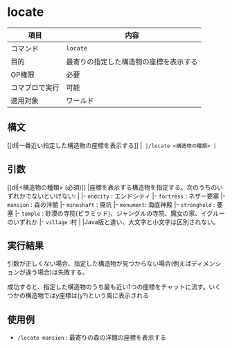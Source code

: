 # locate

|項目|内容|
|---|---|
|コマンド|`locate`|
|目的|最寄りの指定した構造物の座標を表示する|
|OP権限|必要|
|コマブロで実行|可能|
|適用対象|ワールド|

## 構文

[[dl|一番近い指定した構造物の座標を表示する]]
|```
|/locate <構造物の種類>
|```

## 引数

[[dl|<構造物の種類> (必須)]]
|座標を表示する構造物を指定する。次のうちのいずれかでないといけない:
|
|- `endcity` : エンドシティ
|- `fortress` : ネザー要塞
|- `mansion` : 森の洋館
|- `mineshaft` : 廃坑
|- `monument`: 海底神殿
|- `stronghold` : 要塞
|- `temple` : 砂漠の寺院(ピラミッド)、ジャングルの寺院、魔女の家、イグルーのいずれか
|- `village` :村
|
|Java版と違い、大文字と小文字は区別されない。

## 実行結果

引数が正しくない場合、指定した構造物が見つからない場合(例えばディメンションが違う場合)は失敗する。 

成功すると、指定した構造物のうち最も近い1つの座標をチャットに流す。いくつかの構造物ではy座標は(y?)という風に表示される

## 使用例

- `/locate mansion` : 最寄りの森の洋館の座標を表示する
